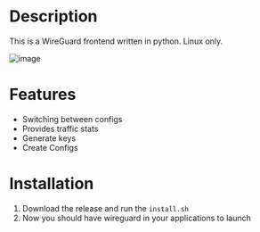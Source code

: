 # Description
This is a WireGuard frontend written in python. Linux only.

![image](https://github.com/user-attachments/assets/57ff90c0-74b0-4375-b977-7e1cefe9b514)


# Features
- Switching between configs
- Provides traffic stats
- Generate keys
- Create Configs

# Installation
1. Download the release and run the `install.sh`
2. Now you should have wireguard in your applications to launch
